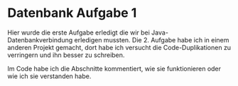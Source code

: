 # Datenbank Aufgabe 1
Hier wurde die erste Aufgabe erledigt die wir bei Java-Datenbankverbindung erledigen mussten.
Die 2. Aufgabe habe ich in einem anderen Projekt gemacht, dort habe ich versucht die Code-Duplikationen
zu verringern und ihn besser zu schreiben.

Im Code habe ich die Abschnitte kommentiert, wie sie funktionieren oder wie ich sie verstanden habe.
